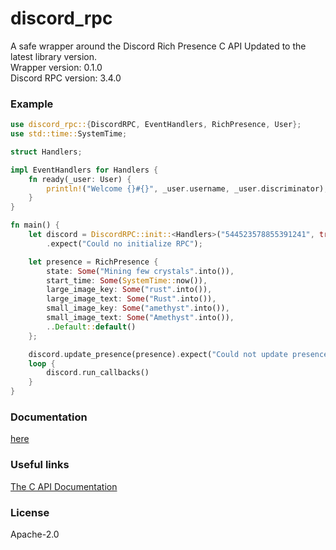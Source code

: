 # discord_rpc
A safe wrapper around the Discord Rich Presence C API Updated to the latest library version.  
Wrapper version: 0.1.0  
Discord RPC version: 3.4.0

### Example
```rust
use discord_rpc::{DiscordRPC, EventHandlers, RichPresence, User};
use std::time::SystemTime;

struct Handlers;

impl EventHandlers for Handlers {
    fn ready(_user: User) {
        println!("Welcome {}#{}", _user.username, _user.discriminator);
    }
}

fn main() {
    let discord = DiscordRPC::init::<Handlers>("544523578855391241", true, None)
        .expect("Could no initialize RPC");

    let presence = RichPresence {
        state: Some("Mining few crystals".into()),
        start_time: Some(SystemTime::now()),
        large_image_key: Some("rust".into()),
        large_image_text: Some("Rust".into()),
        small_image_key: Some("amethyst".into()),
        small_image_text: Some("Amethyst".into()),
        ..Default::default()
    };

    discord.update_presence(presence).expect("Could not update presence");
    loop {
        discord.run_callbacks()
    }
}
```

### Documentation
[here](https://docs.rs/discord_rpc)

### Useful links
[The C API Documentation](https://discordapp.com/developers/docs/rich-presence/how-to)  

### License
Apache-2.0